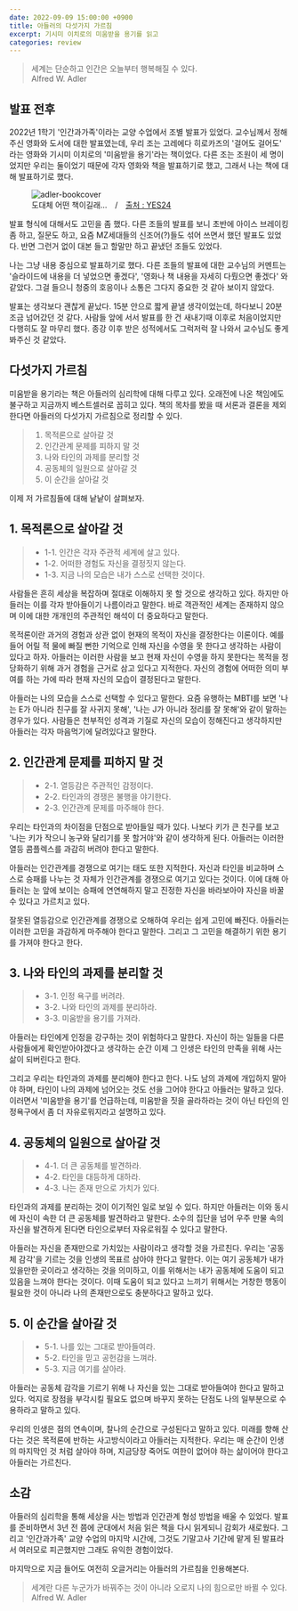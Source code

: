 ```yaml
---
date: 2022-09-09 15:00:00 +0900
title: 아들러의 다섯가지 가르침
excerpt: 기시미 이치로의 미움받을 용기를 읽고
categories: review
---
```


> 세계는 단순하고 인간은 오늘부터 행복해질 수 있다.  
> Alfred W. Adler

## 발표 전후

2022년 1학기 '인간과가족'이라는 교양 수업에서 조별 발표가 있었다. 교수님께서
정해주신 영화와 도서에 대한 발표였는데, 우리 조는 고레에다 히로카즈의
'걸어도 걸어도' 라는 영화와 기시미 이치로의 '미움받을 용기'라는 책이었다.
다른 조는 조원이 세 명이었지만 우리는 둘이었기 때문에 각자 영화와 책을 발표하기로
했고, 그래서 나는 책에 대해 발표하기로 했다.

<figure>
  <img src="https://i.imgur.com/7kOYXcM.jpg"
       alt="adler-bookcover">
  <figcaption>도대체 어떤 책이길래...&emsp;/&emsp;<a href="http://www.yes24.com/Product/Goods/15058512">출처 : YES24</a></figcaption>
</figure>

발표 형식에 대해서도 고민을 좀 했다. 다른 조들의 발표를 보니 초반에 아이스
브레이킹 좀 하고, 질문도 하고, 요즘 MZ세대들의 신조어(?)들도 섞어 쓰면서 했던
발표도 있었다. 반면 그런거 없이 대본 들고 할말만 하고 끝냈던 조들도 있었다.

나는 그냥 내용 중심으로 발표하기로 했다. 다른 조들의 발표에 대한 교수님의 커멘트는
'슬라이드에 내용을 더 넣었으면 좋겠다', '영화나 책 내용을 자세히 다뤘으면 좋겠다'
와 같았다. 그걸 들으니 청중의 호응이나 소통은 그다지 중요한 것 같아 보이지 않았다.

발표는 생각보다 괜찮게 끝났다. 15분 안으로 짧게 끝낼 생각이었는데, 하다보니 20분
조금 넘어갔던 것 같다. 사람들 앞에 서서 발표를 한 건 새내기때 이후로 처음이었지만
다행히도 잘 마무리 했다. 종강 이후 받은 성적에서도 그럭저럭 잘 나와서 교수님도
좋게 봐주신 것 같았다.

## 다섯가지 가르침

미움받을 용기라는 책은 아들러의 심리학에 대해 다루고 있다. 오래전에 나온 책임에도
불구하고 지금까지 베스트셀러로 꼽히고 있다. 책의 목차를 봤을 때 서론과 결론을
제외한다면 아들러의 다섯가지 가르침으로 정리할 수 있다.

> 1. 목적론으로 살아갈 것
> 2. 인간관계 문제를 피하지 말 것
> 3. 나와 타인의 과제를 분리할 것
> 4. 공동체의 일원으로 살아갈 것
> 5. 이 순간을 살아갈 것

이제 저 가르침들에 대해 낱낱이 살펴보자.

## 1. 목적론으로 살아갈 것

> * 1-1. 인간은 각자 주관적 세계에 살고 있다.
> * 1-2. 어떠한 경험도 자신을 결정짓지 않는다.
> * 1-3. 지금 나의 모습은 내가 스스로 선택한 것이다.

사람들은 흔히 세상을 복잡하며 절대로 이해하지 못 할 것으로 생각하고 있다.
하지만 아들러는 이를 각자 받아들이기 나름이라고 말한다. 바로 객관적인 세계는
존재하지 않으며 이에 대한 개개인의 주관적인 해석이 더 중요하다고 말한다.

목적론이란 과거의 경험과 상관 없이 현재의 목적이 자신을 결정한다는 이론이다.
예를 들어 어릴 적 물에 빠질 뻔한 기억으로 인해 자신을 수영을 못 한다고 생각하는
사람이 있다고 하자. 아들러는 이러한 사람을 보고 현재 자신이 수영을 하지 못한다는
목적을 정당화하기 위해 과거 경험을 근거로 삼고 있다고 지적한다. 자신의 경험에
어떠한 의미 부여를 하는 가에 따라 현재 자신의 모습이 결정된다고 말한다.

아들러는 나의 모습을 스스로 선택할 수 있다고 말한다. 요즘 유행하는 MBTI를 보면
'나는 E가 아니라 친구를 잘 사귀지 못해', '나는 J가 아니라 정리를 잘 못해'와 같이
말하는 경우가 있다. 사람들은 천부적인 성격과 기질로 자신의 모습이 정해진다고
생각하지만 아들러는 각자 마음먹기에 달려있다고 말한다.

## 2. 인간관계 문제를 피하지 말 것

> * 2-1. 열등감은 주관적인 감정이다.
> * 2-2. 타인과의 경쟁은 불행을 야기한다.
> * 2-3. 인간관계 문제를 마주해야 한다.

우리는 타인과의 차이점을 단점으로 받아들일 때가 있다. 나보다 키가 큰 친구를 보고
'나는 키가 작으니 농구와 달리기를 못 할거야'와 같이 생각하게 된다. 아들러는
이러한 열등 콤플렉스를 과감히 버려야 한다고 말한다.

아들러는 인간관계를 경쟁으로 여기는 태도 또한 지적한다. 자신과 타인을 비교하며
스스로 승패를 나누는 것 자체가 인간관계를 경쟁으로 여기고 있다는 것이다. 이에 대해
아들러는 눈 앞에 보이는 승패에 연연해하지 말고 진정한 자신을 바라보아야 자신을
바꿀 수 있다고 가르치고 있다.

잘못된 열등감으로 인간관계를 경쟁으로 오해하여 우리는 쉽게 고민에 빠진다. 아들러는
이러한 고민을 과감하게 마주해야 한다고 말한다. 그리고 그 고민을 해결하기 위한
용기를 가져야 한다고 한다.

## 3. 나와 타인의 과제를 분리할 것

> * 3-1. 인정 욕구를 버려라.
> * 3-2. 나와 타인의 과제를 분리하라.
> * 3-3. 미움받을 용기를 가져라.

아들러는 타인에게 인정을 강구하는 것이 위험하다고 말한다. 자신이 하는 일들을
다른 사람들에게 확인받아야겠다고 생각하는 순간 이제 그 인생은 타인의 만족을
위해 사는 삶이 되버린다고 한다.

그리고 우리는 타인과의 과제를 분리해야 한다고 한다. 나도 남의 과제에 개입하지
말아야 하며, 타인이 나의 과제에 넘어오는 것도 선을 그어야 한다고 아들러는 말하고
있다. 이러면서 '미움받을 용기'를 언급하는데, 미움받을 짓을 골라하라는 것이 아닌
타인의 인정욕구에서 좀 더 자유로워지라고 설명하고 있다.

## 4. 공동체의 일원으로 살아갈 것

> * 4-1. 더 큰 공동체를 발견하라.
> * 4-2. 타인을 대등하게 대하라.
> * 4-3. 나는 존재 만으로 가치가 있다.

타인과의 과제를 분리하는 것이 이기적인 일로 보일 수 있다. 하지만 아들러는 이와
동시에 자신이 속한 더 큰 공동체를 발견하라고 말한다. 소수의 집단을 넘어
우주 만물 속의 자신을 발견하게 된다면 타인으로부터 자유로워질 수 있다고 말한다.

아들러는 자신을 존재만으로 가치있는 사람이라고 생각할 것을 가르친다. 우리는
'공동체 감각'을 기르는 것을 인생의 목표르 삼아야 한다고 말한다. 이는 여기 공동체가
내가 있을만한 곳이라고 생각하는 것을 의미하고, 이를 위해서는 내가 공동체에 도움이
되고 있음을 느껴야 한다는 것이다. 이때 도움이 되고 있다고 느끼기 위해서는 거창한
행동이 필요한 것이 아니라 나의 존재만으로도 충분하다고 말하고 있다.

## 5. 이 순간을 살아갈 것

> * 5-1. 나를 있는 그대로 받아들여라.
> * 5-2. 타인을 믿고 공헌감을 느껴라.
> * 5-3. 지금 여기를 살아라.

아들러는 공동체 감각을 기르기 위해 나 자신을 있는 그대로 받아들여야 한다고
말하고 있다. 억지로 장점을 부각시킬 필요도 없으며 바꾸지 못하는 단점도 나의
일부분으로 수용하라고 말하고 있다.

우리의 인생은 점의 연속이며, 찰나의 순간으로 구성된다고 말하고 있다.
미래를 향해 산다는 것은 목적론에 반하는 사고방식이라고 아들러는 지적한다.
우리는 매 순간이 인생의 마지막인 것 처럼 살아야 하며, 지금당장 죽어도 여한이 없어야
하는 삶이어야 한다고 아들러는 가르친다.

## 소감

아들러의 심리학을 통해 세상을 사는 방법과 인간관계 형성 방법을 배울 수 있었다.
발표를 준비하면서 3년 전 쯤에 군대에서 처음 읽은 책을 다시 읽게되니
감회가 새로웠다. 그리고 '인간과가족' 교양 수업의 마지막 시간에, 그것도 기말고사 기간에 맡게 된 발표라서 여러모로 피곤했지만 그래도 유익한 경험이었다.

마지막으로 지금 들어도 여전히 오글거리는 아들러의 가르침을 인용해본다.

> 세계란 다른 누군가가 바꿔주는 것이 아니라 오로지 나의 힘으로만 바뀔 수 있다.  
> Alfred W. Adler
